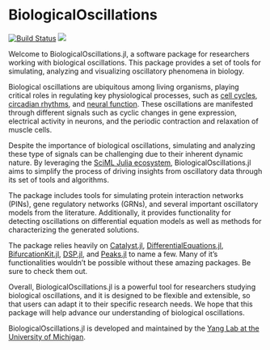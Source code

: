 # BiologicalOscillations

[![Build Status](https://github.com/ftavella/BiologicalOscillations.jl/actions/workflows/CI.yml/badge.svg?branch=main)](https://github.com/ftavella/BiologicalOscillations.jl/actions/workflows/CI.yml?query=branch%3Amain)
[![](https://img.shields.io/badge/docs-stable-blue.svg)](https://ftavella.github.io/BiologicalOscillations.jl/stable)

Welcome to BiologicalOscillations.jl, a software package for researchers working with biological oscillations. This package provides a set of tools for simulating, analyzing and visualizing oscillatory phenomena in biology.

Biological oscillations are ubiquitous among living organisms, playing critical roles in regulating key physiological processes, such as [cell cycles](https://morganlab.ucsf.edu/cell-cycle-principles-control), [circadian rhythms](https://nigms.nih.gov/education/fact-sheets/Pages/circadian-rhythms.aspx), and [neural function](https://en.wikipedia.org/wiki/FitzHugh%E2%80%93Nagumo_model). These oscillations are manifested through different signals such as cyclic changes in gene expression, electrical activity in neurons, and the periodic contraction and relaxation of muscle cells.

Despite the importance of biological oscillations, simulating and analyzing these type of signals can be challenging due to their inherent dynamic nature. By leveraging the [SciML Julia ecosystem](https://sciml.ai/), BiologicalOscillations.jl aims to simplify the process of driving insights from oscillatory data through its set of tools and algorithms.

The package includes tools for simulating protein interaction networks (PINs), gene regulatory networks (GRNs), and several important oscillatory models from the literature. Additionally, it provides functionality for detecting oscillations on differential equation models as well as methods for characterizing the generated solutions. 

The package relies heavily on [Catalyst.jl](https://github.com/SciML/Catalyst.jl), [DifferentialEquations.jl](https://docs.sciml.ai/DiffEqDocs/stable/), [BifurcationKit.jl](https://github.com/bifurcationkit/BifurcationKit.jl), [DSP.jl](https://github.com/JuliaDSP/DSP.jl), and [Peaks.jl](https://github.com/halleysfifthinc/Peaks.jl) to name a few. Many of it’s functionalities wouldn’t be possible without these amazing packages. Be sure to check them out.

Overall, BiologicalOscillations.jl is a powerful tool for researchers studying biological oscillations, and it is designed to be flexible and extensible, so that users can adapt it to their specific research needs. We hope that this package will help advance our understanding of biological oscillations.

BiologicalOscillations.jl is developed and maintained by the [Yang Lab at the University of Michigan](http://www-personal.umich.edu/~qiongy/).